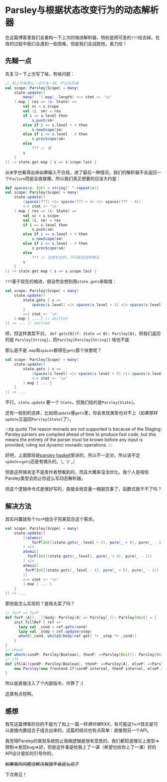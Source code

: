 # Parsley与根据状态改变行为的动态解析器

在这篇博客里我们会重构一下上次的缩进解析器，特别是把可恶的`???`给去掉。在改的过程中我们会遇到一些困难，但是我们会战胜他，奥力给！

## 先糊一点

先复习一下上次写了啥，有啥问题：

```scala
// 和上次有那么一点不太一样，不过无所谓
val scope: Parsley[Scope] = many(
    state.update((
        many(' ').map(_.length) <~> stmt <~ '\n'
    ).map { res => (s: State) =>
        val sc = s.scope
        val (i, sm) = res
        if i == s.level then
            s.push(sm)
        else if i == s.level + 4 then
            s.newScope(sm)
        else if i == s.level - 4 then
            s.prevScope(sm)
        else
            ??? // 寄
        s
    }
)) ~> state.get.map { s => s.scope.last }
```

从`寄`字也看得出来如果输入不合规，进了最后一种情况，我们的解析器不会返回一个`Failure`而是会直接爆。所以我们真正想要的应该大约是：

```scala
def spaces(x: Int) = string(" ".repeat(x))
val scope: Parsley[Scope] = many(
    state.update((
        (spaces(???) <|> spaces(??? + 4) <|> spaces(??? - 4))
        <~> stmt <~ '\n'
    ).map { res => (s: State) =>
        val sc = s.scope
        val (i, sm) = res
        if i == s.level then
            s.push(sm)
        else if i == s.level + 4 then
            s.newScope(sm)
        else if i == s.level - 4 then
            s.prevScope(sm)
        else
            ??? // 这是安全的，不可能进这种情况
        s
    }
)) ~> state.get.map { s => s.scope.last }
```

`???`基于现在的缩进，很自然会想到用`state.gets`来取值：

```scala
val scope: Parsley[Scope] = many(
    state.update((
        state.gets { s =>
            spaces(s.level) <|> spaces(s.level + 4) <|> spaces(s.level - 4)
        }
        <~> stmt <~ '\n'
    ).map { ... } // omitted
)) ~> ... // omitted
```

啧，但这样类型不对。 `def gets[B](f: State => B): Parsley[B]`，但我们返回的是 `Parsley[String]`，而`Parsley[Parsley[String]]` 啥也不是

那么是不是`.map`和`spaces`都得在`gets`那个块里呢？

```scala
val scope: Parsley[Scope] = many(
    state.update((
        state.gets { s =>
            (spaces(s.level) <|> spaces(s.level + 4) <|> spaces(s.level - 4))
            <~> stmt <~ '\n'
        ).map { ... }
    }
)) ~> ...
```

不行，`state.update` 要一个 `State`，但我们给的是`Parsley[State]`。

还有一些别的选择，比如把`update`塞`gets`里，你会发现类型也对不上（如果那样`update`又返回`Parsley[State]`了）。

:::tip quote
The reason monads are not supported is because of the Staging: Parsley parsers are compiled ahead of time to produce fast code, but this means the entirely of the parser must be known before any input is provided, ruling out dynamic monadic operations.
:::

好吧，上面那段是[parsley haskell](https://github.com/j-mie6/parsleyHaskell)里讲的，所以不一定对，所以说不定`update`+`gets`还是有搞头的。\\_ ツ _/

但是这样搞肯定不是库作者想看到的，而且大概率没法优化。我个人是相信Parsley类型会防止你这么写动态解析器。

但这个逻辑命令式是很好写的，直接全局变量一糊就完事了，函数式就干不了吗？

## 解决方法

其实内置就有个`forP`组合子完美契合这个需求。

```scala
val scope: Parsley[Scope] = many(
    state.update((
        ((atomic(
            forP[Int](state.gets(_.level + 4), pure(_ > 0), pure(_ - 1))
        ) <|>
        atomic(
          forP[Int](state.gets(_.level), pure(_ > 0), pure(_ - 1))
        ) <|>
        atmoic(
         forP[Int](state.gets(_.level - 4), pure(_ > 0), pure(_ - 1))
        ))
        <~> stmt <~ '\n'
        ).map { ... }
    }
)) ~> ...
```

那他是怎么实现的？是我太菜了吗？

```scala
// forP => forP_
def forP_[A](...)(body: Parsley[A] => Parsley[_]): Parsley[Unit] = {
    init.fillRef { ref =>
      lazy val _cond = ref.gets(cond)
      lazy val _step = ref.update(step)
      whenS(_cond, whileS(body(ref.get) *> _step *> _cond))
    }
}
// whenS
def whenS(condP: Parsley[Boolean], thenP: =>Parsley[Unit]): Parsley[Unit] = ifS(condP, thenP, unit)
// ifS
def ifS[A](condP: Parsley[Boolean], thenP: =>Parsley[A], elseP: =>Parsley[A]): Parsley[A] = {
    new Parsley(new frontend.If(condP.internal, thenP.internal, elseP.internal))
}
```

所以是直接注入了个内部指令，作弊了 :)

这章有点短啊。

## 感想

我写这篇博客的目的不是为了和上一篇一样*教你做XXX*，有可能这`forP`其实是可以直接内置组合子组合出来的，这篇的结论也有点简单：直接用另一个API。

我觉得Parsley的类型系统防止我糊逻辑是很有意思的。我们都知道理论上类型=>限制=>发现bug=>好，但是这件事是给我上了一课（希望也给你上了一课）好的API设计是如何引导你的。

<s>如果我的问题没解决我就不会这么说了</s>

下次再见！
